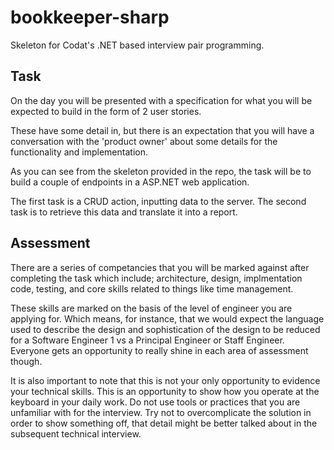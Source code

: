 # bookkeeper-sharp

Skeleton for Codat's .NET based interview pair programming.

## Task

On the day you will be presented with a specification for what you will be expected to build in the form of 2 user stories.

These have some detail in, but there is an expectation that you will have a conversation with the 'product owner' about some details for the functionality and implementation.

As you can see from the skeleton provided in the repo, the task will be to build a couple of endpoints in a ASP.NET web application. 

The first task is a CRUD action, inputting data to the server. The second task is to retrieve this data and translate it into a report.

## Assessment

There are a series of competancies that you will be marked against after completing the task which include; architecture, design, implmentation code, testing, and core skills related to things like time management. 

These skills are marked on the basis of the level of engineer you are applying for. Which means, for instance, that we would expect the language used to describe the design and sophistication of the design to be reduced for a Software Engineer 1 vs a Principal Engineer or Staff Engineer. Everyone gets an opportunity to really shine in each area of assessment though.

It is also important to note that this is not your only opportunity to evidence your technical skills. This is an opportunity to show how you operate at the keyboard in your daily work. Do not use tools or practices that you are unfamiliar with for the interview. Try not to overcomplicate the solution in order to show something off, that detail might be better talked about in the subsequent technical interview.
